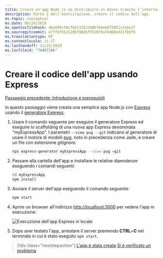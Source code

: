 ```yaml
---
title: Creare un'app Node.js da distribuire in Azure tramite l'interfaccia della riga di comando di Azure
description: Parte 2 dell'esercitazione, creare il codice dell'app.
ms.topic: conceptual
ms.date: 09/24/2019
ms.openlocfilehash: dba089c58cf6413263348b7bdeb975852c2e6a2f
ms.sourcegitcommit: e77f8f652128b798dbf972078a7b460ed21fb5f8
ms.translationtype: HT
ms.contentlocale: it-IT
ms.lasthandoff: 11/25/2019
ms.locfileid: "74467186"
---
```

# <a name="create-the-app-code-using-express"></a>Creare il codice dell'app usando Express

[Passaggio precedente: Introduzione e prerequisiti](tutorial-vscode-azure-cli-node-01.md)

In questo passaggio viene creata una semplice app Node.js con [Express](https://www.expressjs.com) usando il [generatore Express](https://expressjs.com/en/starter/generator.html).

1. Usare il comando seguente per eseguire il generatore Express ed eseguire lo scaffolding di una nuova app Express denominata "myExpressApp". I parametri `--view pug --git` indicano al generatore di usare il motore di modelli [pug](https://pugjs.org/api/getting-started.html), noto in precedenza come Jade, e creare un file con estensione *gitignore*.

    ```bash
    npx express-generator myExpressApp --view pug –git
    ```

1. Passare alla cartella dell'app e installare le relative dipendenze eseguendo i comandi seguenti:

    ```bash
    cd myExpressApp
    npm install
    ```

1. Avviare il server dell'app eseguendo il comando seguente:

    ```bash
    npm start
    ```

1. Aprire un browser all'indirizzo [http://localhost:3000](http://localhost:3000) per vedere l'app in esecuzione:

    ![Esecuzione dell'app Express in locale](media/azure-cli/local-app.png)

1. Dopo aver testato l'app, arrestare il server premendo **CTRL**+**C** nel terminale in cui è stato eseguito `npm start`.

> [!div class="nextstepaction"]
> [L'app è stata creata](tutorial-vscode-azure-cli-node-03.md) [Si è verificato un problema](https://www.research.net/r/PWZWZ52?tutorial=node-deployment&step=express)
